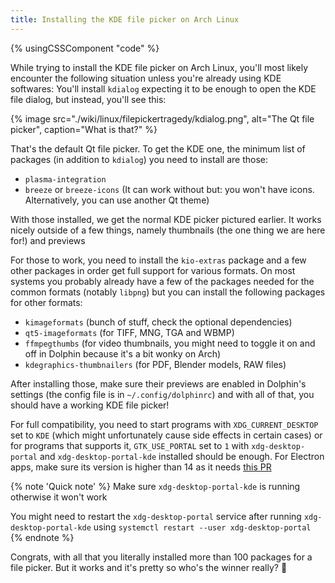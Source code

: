 ```yaml
---
title: Installing the KDE file picker on Arch Linux
---
```


{% usingCSSComponent "code" %}

While trying to install the KDE file picker on Arch Linux, you'll most likely encounter the following situation unless you're already using KDE softwares: You'll install `kdialog` expecting it to be enough to open the KDE file dialog, but instead, you'll see this:

{% image src="./wiki/linux/filepickertragedy/kdialog.png", alt="The Qt file picker", caption="What is that?" %}

That's the default Qt file picker. To get the KDE one, the minimum list of packages (in addition to `kdialog`) you need to install are those:

- `plasma-integration`
- `breeze` or `breeze-icons` (It can work without but: you won't have icons. Alternatively, you can use another Qt theme)

With those installed, we get the normal KDE picker pictured earlier. It works nicely outside of a few things, namely thumbnails (the one thing we are here for!) and previews

For those to work, you need to install the `kio-extras` package and a few other packages in order get full support for various formats. On most systems you probably already have a few of the packages needed for the common formats (notably `libpng`) but you can install the following packages for other formats:

- `kimageformats` (bunch of stuff, check the optional dependencies)
- `qt5-imageformats` (for TIFF, MNG, TGA and WBMP)
- `ffmpegthumbs` (for video thumbnails, you might need to toggle it on and off in Dolphin because it's a bit wonky on Arch)
- `kdegraphics-thumbnailers` (for PDF, Blender models, RAW files)

After installing those, make sure their previews are enabled in Dolphin's settings (the config file is in `~/.config/dolphinrc`) and with all of that, you should have a working KDE file picker!

For full compatibility, you need to start programs with `XDG_CURRENT_DESKTOP` set to `KDE` (which might unfortunately cause side effects in certain cases) or for programs that supports it, `GTK_USE_PORTAL` set to `1` with `xdg-desktop-portal` and `xdg-desktop-portal-kde` installed should be enough. For Electron apps, make sure its version is higher than 14 as it needs [this PR](https://github.com/electron/electron/pull/19159)

{% note 'Quick note' %}
Make sure `xdg-desktop-portal-kde` is running otherwise it won't work

You might need to restart the `xdg-desktop-portal` service after running `xdg-desktop-portal-kde` using `systemctl restart --user xdg-desktop-portal`
{% endnote %}

Congrats, with all that you literally installed more than 100 packages for a file picker. But it works and it's pretty so who's the winner really? 🥲
